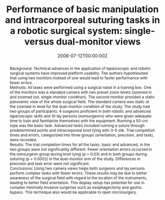 ---
title: "Performance of basic manipulation and intracorporeal suturing tasks in a robotic surgical system: single-versus dual-monitor views"
authors:
- Alex-Cao
date: "2008-07-12T00:00:00Z"
doi: "https://doi.org/10.1007/s00464-008-0046-2"

# Schedule page publish date (NOT publication's date).
publishDate: "2020-08-18T00:00:00Z"

# Publication type.
# Legend: 0 = Uncategorized; 1 = Conference paper; 2 = Journal article;
# 3 = Preprint / Working Paper; 4 = Report; 5 = Book; 6 = Book section;
# 7 = Thesis; 8 = Patent
publication_types: ["2"]

# Publication name and optional abbreviated publication name.
publication: Surgical Endoscopy
publication_short: Surg Endosc

abstract: "Background: Technical advances in the application of laparoscopic and robotic surgical systems have improved platform usability. The authors hypothesized that using two monitors instead of one would lead to faster performance with fewer errors.


Methods: All tasks were performed using a surgical robot in a training box. One of the monitors was a standard camera with two preset zoom levels (zoomed in and zoomed out, single-monitor condition). The second monitor provided a static panoramic view of the whole surgical field. The standard camera was static at the zoomed-in level for the dual-monitor condition of the study. The study had two groups of participants: 4 surgeons proficient in both robotic and advanced laparoscopic skills and 10 lay persons (nonsurgeons) who were given adequate time to train and familiarize themselves with the equipment. Running a 50-cm rope was the basic task. Advanced tasks included running a suture through predetermined points and intracorporeal knot tying with 3–0 silk. Trial completion times and errors, categorized into three groups (orientation, precision, and task), were recorded.


Results: The trial completion times for all the tasks, basic and advanced, in the two groups were not significantly different. Fewer orientation errors occurred in the nonsurgeon group during knot tying (p = 0.03) and in both groups during suturing (p = 0.0002) in the dual-monitor arm of the study. Differences in precision and task error were not significant.


Conclusions: Using two camera views helps both surgeons and lay persons perform complex tasks with fewer errors. These results may be due to better awareness of the surgical field with regard to the location of the instruments, leading to better field orientation. This display setup has potential for use in complex minimally invasive surgeries such as esophagectomy and gastric bypass. This technique also would be applicable to open microsurgery."

# Summary. An optional shortened abstract.
# summary: Lorem ipsum dolor sit amet, consectetur adipiscing elit. Duis posuere tellus ac convallis placerat. Proin tincidunt magna sed ex sollicitudin condimentum.

tags:
- Robotic surgical systems
- Laparoscopic systems
- Surgical robotics
- Monitoring

featured: false

links:
- name: Online Access
  url: https://link.springer.com/article/10.1007/s00464-008-0046-2
# url_pdf: 
# url_code: '#'
# url_dataset: '#'
# url_poster: '#'
# url_project: ''
# url_slides: ''
# url_source: '#'
# url_video: '#'

# Featured image
# To use, add an image named `featured.jpg/png` to your page's folder. 
# image:
#   caption: ''
#   focal_point: ""
#   preview_only: false

# Associated Projects (optional).
#   Associate this publication with one or more of your projects.
#   Simply enter your project's folder or file name without extension.
#   E.g. `internal-project` references `content/project/internal-project/index.md`.
#   Otherwise, set `projects: []`.
# projects:


# Slides (optional).
#   Associate this publication with Markdown slides.
#   Simply enter your slide deck's filename without extension.
#   E.g. `slides: "example"` references `content/slides/example/index.md`.
#   Otherwise, set `slides: ""`.
slides: ""
---